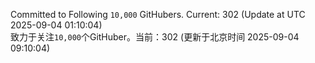 Committed to Following `10,000` GitHubers. Current: <!-- FOLLOWING_COUNT -->302<!-- FOLLOWING_COUNT --> (Update at UTC <!-- LAST_UPDATED -->2025-09-04 01:10:04<!-- LAST_UPDATED -->)<br>
致力于关注`10,000`个GitHuber。当前：<!-- FOLLOWING_COUNT -->302<!-- FOLLOWING_COUNT --> (更新于北京时间 <!-- LAST_UPDATED_CST -->2025-09-04 09:10:04<!-- LAST_UPDATED_CST -->)
